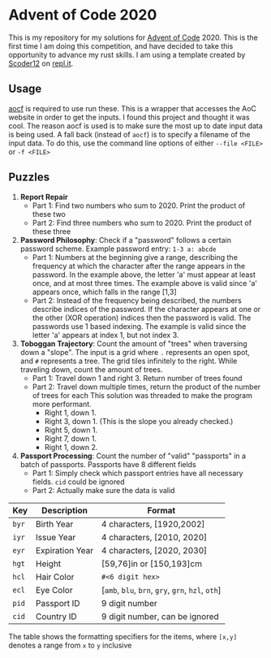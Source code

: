 # Advent of Code 2020

This is my repository for my solutions for [Advent of
Code](https://adventofcode.com/) 2020. This is the first time I am doing this
competition, and have decided to take this opportunity to advance my rust
skills. I am using a template created by [Scoder12](https://github.com/Scoder12)
on [repl.it](https://repl.it/@Scoder12/aoc-rust-template).

## Usage

[aocf](https://github.com/nuxeh/aocf) is required to use run these. This is a
wrapper that accesses the AoC website in order to get the inputs. I found this
project and thought it was cool. The reason aocf is used is to make sure the
most up to date input data is being used. A fall back (instead of `aocf`) is to
specify a filename of the input data. To do this, use the command line options
of either `--file <FILE>` or `-f <FILE>` 

## Puzzles

1. **Report Repair**
    - Part 1: Find two numbers who sum to 2020. Print the product of these two
    - Part 2: Find three numbers who sum to 2020. Print the product of these
      three
2. **Password Philosophy**: Check if a "password" follows a certain password
   scheme. Example password entry: `1-3 a: abcde`
    - Part 1: Numbers at the beginning give a range, describing the frequency
      at which the character after the range appears in the password. In the
      example above, the letter 'a' must appear at least once, and at most
      three times. The example above is valid since 'a' appears once, which
      falls in the range [1,3]
    - Part 2: Instead of the frequency being described, the numbers describe
      indices of the password. If the character appears at one or the other
      (XOR operation) indices then the password is valid. The passwords use 1
      based indexing. The example is valid since the letter 'a' appears at
      index 1, but not index 3.
3. **Toboggan Trajectory**: Count the amount of "trees" when traversing down a
   "slope". The input is a grid where `.` represents an open spot, and `#`
   represents a tree. The grid tiles infinitely to the right. While traveling
   down, count the amount of trees.
    - Part 1: Travel down 1 and right 3. Return number of trees found
    - Part 2: Travel down multiple times, return the product of the number of
      trees for each This solution was threaded to make the program more
      performant.
        - Right 1, down 1.
        - Right 3, down 1. (This is the slope you already checked.)
        - Right 5, down 1.
        - Right 7, down 1.
        - Right 1, down 2.
4. **Passport Processing**: Count the number of "valid" "passports" in a batch
   of passports. Passports have 8 different fields
    - Part 1: Simply check which passport entries have all necessary fields.
      `cid` could be ignored
    - Part 2: Actually make sure the data is valid

| Key    | Description     | Format                                            |
| ------ | --------------- | ------------------------------------------------- |
| `byr`  | Birth Year      | 4 characters, [1920,2002]                         |
| `iyr`  | Issue Year      | 4 characters, [2010, 2020]                        |
| `eyr`  | Expiration Year | 4 characters, [2020, 2030]                        |
| `hgt`  | Height          | [59,76]in or [150,193]cm                          |
| `hcl`  | Hair Color      | `#<6 digit hex>`                                  |
| `ecl`  | Eye Color       | [`amb`, `blu`, `brn`, `gry`, `grn`, `hzl`, `oth`] |
| `pid`  | Passport ID     | 9 digit number                                    |
| `cid`  | Country ID      | 9 digit number, can be ignored                    |

The table shows the formatting specifiers for the items, where `[x,y]` denotes a
range from `x` to `y` inclusive
